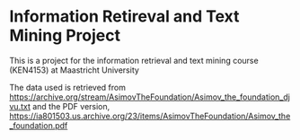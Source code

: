 # Information Retireval and Text Mining Project

This is a project for the information retrieval and text mining course (KEN4153) at Maastricht University

The data used is retrieved from https://archive.org/stream/AsimovTheFoundation/Asimov_the_foundation_djvu.txt and the PDF version, https://ia801503.us.archive.org/23/items/AsimovTheFoundation/Asimov_the_foundation.pdf